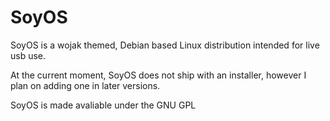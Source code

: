 # SoyOS
SoyOS is a wojak themed, Debian based Linux distribution intended for live usb use.

At the current moment, SoyOS does not ship with an installer, however I plan on adding one in later versions.

SoyOS is made avaliable under the GNU GPL
